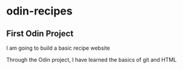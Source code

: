# odin-recipes

## First Odin Project

I am going to build a basic recipe website

Through the Odin project, I have learned the basics of git and HTML